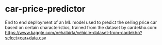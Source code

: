 # car-price-predictor
End to end deplloyment of an ML model used to predict the selling price car based on certain characteristics, trained from the dataset by cardekho.com:  https://www.kaggle.com/nehalbirla/vehicle-dataset-from-cardekho?select=car+data.csv
